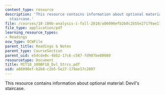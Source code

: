 ```yaml
---
content_type: resource
description: 'This resource contains information about optional material: Devil''s
  staircase.'
file: /courses/18-100b-analysis-i-fall-2010/a86090efb2b8c2b55e27179ae17c2007_MIT18_100BF10_Dvl_Strcs.pdf
file_type: application/pdf
learning_resource_types:
- Readings
ocw_type: OCWFile
parent_title: Readings & Notes
parent_type: CourseSection
parent_uid: e5dcde0c-4bb2-17c6-c587-fd907be88080
resourcetype: Document
title: MIT18_100BF10_Dvl_Strcs.pdf
uid: a86090ef-b2b8-c2b5-5e27-179ae17c2007
---
```

This resource contains information about optional material: Devil's staircase.

